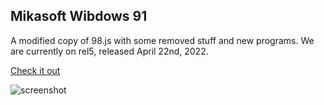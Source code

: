 ## Mikasoft Wibdows 91

A modified copy of 98.js with some removed stuff and new programs. We are currently on rel5, released April 22nd, 2022.

[Check it out](http://104.192.2.35:1998)

![screenshot](https://holynetworkadapter.github.io/wibdows91/wib91.PNG "screenshot")

